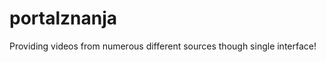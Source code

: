 portalznanja
============

Providing videos from numerous different sources though single interface!
